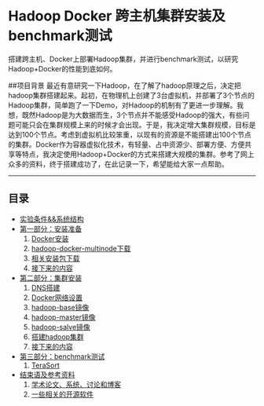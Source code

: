 # Hadoop Docker 跨主机集群安装及benchmark测试
搭建跨主机、Docker上部署Hadoop集群，并进行benchmark测试，以研究Hadoop+Docker的性能到底如何。

##项目背景
最近有意研究一下Hadoop，在了解了hadoop原理之后，决定把hadoop集群搭建起来。起初，在物理机上创建了3台虚拟机，并部署了3个节点的Hadoop集群，简单跑了一下Demo，对Hadoop的机制有了更进一步理解。我想，既然Hadoop是为大数据而生，3个节点并不能感受Hadoop的强大，有些问题可能只会在集群规模上来的时候才会出现。于是，我决定增大集群规模，目标是达到100个节点。考虑到虚拟机比较笨重，以现有的资源是不能搭建出100个节点的集群。Docker作为容器虚拟化技术，有轻量、占中资源少、部署方便、方便共享等特点，我决定使用Hadoop+Docker的方式来搭建大规模的集群。参考了网上众多的资料，终于搭建成功了，在此记录一下，希望能给大家一点帮助。

-----------------

目录
-----------------
- [实验条件&&系统结构](part1-what-is-a-log.md)
- [第一部分：安装准备](part1-what-is-a-log.md)
    1. [Docker安装](part1-what-is-a-log.md#数据库中的日志)
    1. [hadoop-docker-multinode下载](part1-what-is-a-log.md#变更日志changelog101表与事件的二象性duality)
    2. [相关安装包下载](part1-what-is-a-log.md#变更日志changelog101表与事件的二象性duality)
    1. [接下来的内容](part1-what-is-a-log.md#接下来的内容)
- [第二部分：集群安装](part2-data-integration.md)
    1. [DNS搭建](part2-data-integration.md#数据集成两个难题)
    1. [Docker网络设置](part2-data-integration.md#日志结构化的log-structured数据流)
    1. [hadoop-base镜像](part2-data-integration.md#在linkedin)
    1. [hadoop-master镜像](part2-data-integration.md#etl与数据仓库的关系)
    1. [hadoop-salve镜像](part2-data-integration.md#日志文件与事件)
    1. [搭建hadoop集群](part2-data-integration.md#构建可伸缩的日志)
    2. [接下来的内容](part1-what-is-a-log.md#接下来的内容)
- [第三部分：benchmark测试](part3-logs-and-real-time-stream-processing.md)
    1. [TeraSort](part3-logs-and-real-time-stream-processing.md#数据流图data-flow-graphs)
- [结束语及参考资料](the-end.md)
    1. [学术论文、系统、讨论和博客](the-end.md#学术论文系统讨论和博客)
    1. [一些相关的开源软件](the-end.md#一些相关的开源软件)


